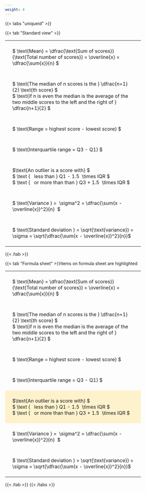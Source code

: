 ```yaml
---
weight: 4
---
```


{{< tabs "uniqueid" >}}

{{< tab "Standard view" >}}

<style type="text/css">
#T_9e3e5 th.col_heading {
  text-align: left;
  font-size: 1em;
}
#T_9e3e5 td {
  text-align: left;
  font-size: 1em;
  padding: 1.5em;
}
#T_9e3e5_row0_col0, #T_9e3e5_row1_col0, #T_9e3e5_row2_col0, #T_9e3e5_row3_col0, #T_9e3e5_row4_col0, #T_9e3e5_row5_col0, #T_9e3e5_row6_col0 {
  width: 400px;
  white-space: pre-wrap;
}
</style>
<table id="T_9e3e5">
  <thead>
  </thead>
  <tbody>
    <tr>
      <td id="T_9e3e5_row0_col0" class="data row0 col0" >$ \text{Mean} = \dfrac{\text{Sum of scores}}{\text{Total number of scores}} = \overline{x} = \dfrac{\sum{x}}{n} $</td>
    </tr>
    <tr>
      <td id="T_9e3e5_row1_col0" class="data row1 col0" >$ \text{The median of n scores is the } \dfrac{n+1}{2} \text{th score} $
$ \text{if n is even the median is the average of the two middle scores to the left and the right of }  \dfrac{n+1}{2} $</td>
    </tr>
    <tr>
      <td id="T_9e3e5_row2_col0" class="data row2 col0" >$ \text{Range = highest score - lowest score} $</td>
    </tr>
    <tr>
      <td id="T_9e3e5_row3_col0" class="data row3 col0" >$ \text{Interquartile range = Q3 - Q1} $</td>
    </tr>
    <tr>
      <td id="T_9e3e5_row4_col0" class="data row4 col0" >$\text{An outlier is a score with} $
$ \text {   less than } Q1 - 1.5  \times IQR $
$ \text {   or more than than } Q3 + 1.5  \times IQR $</td>
    </tr>
    <tr>
      <td id="T_9e3e5_row5_col0" class="data row5 col0" >$ \text{Variance } =  \sigma^2 = \dfrac{\sum(x - \overline{x})^2}{n}  $</td>
    </tr>
    <tr>
      <td id="T_9e3e5_row6_col0" class="data row6 col0" >$ \text{Standard deviation } = \sqrt{\text{variance}} =  \sigma = \sqrt{\dfrac{\sum(x - \overline{x})^2}{n}}$</td>
    </tr>
  </tbody>
</table>
{{< /tab >}}

{{< tab "Formula sheet" >}}Items on formula sheet are highlighted
<br>
<style type="text/css">
#T_4eb86 th.col_heading {
  text-align: left;
  font-size: 1em;
}
#T_4eb86 td {
  text-align: left;
  font-size: 1em;
  padding: 1.5em;
}
#T_4eb86_row0_col0, #T_4eb86_row1_col0, #T_4eb86_row2_col0, #T_4eb86_row3_col0, #T_4eb86_row5_col0, #T_4eb86_row6_col0 {
  width: 400px;
  white-space: pre-wrap;
}
#T_4eb86_row4_col0 {
  width: 400px;
  background-color: rgba(255,194,10, 0.2);
  white-space: pre-wrap;
}
</style>
<table id="T_4eb86">
  <thead>
  </thead>
  <tbody>
    <tr>
      <td id="T_4eb86_row0_col0" class="data row0 col0" >$ \text{Mean} = \dfrac{\text{Sum of scores}}{\text{Total number of scores}} = \overline{x} = \dfrac{\sum{x}}{n} $</td>
    </tr>
    <tr>
      <td id="T_4eb86_row1_col0" class="data row1 col0" >$ \text{The median of n scores is the } \dfrac{n+1}{2} \text{th score} $
$ \text{if n is even the median is the average of the two middle scores to the left and the right of }  \dfrac{n+1}{2} $</td>
    </tr>
    <tr>
      <td id="T_4eb86_row2_col0" class="data row2 col0" >$ \text{Range = highest score - lowest score} $</td>
    </tr>
    <tr>
      <td id="T_4eb86_row3_col0" class="data row3 col0" >$ \text{Interquartile range = Q3 - Q1} $</td>
    </tr>
    <tr>
      <td id="T_4eb86_row4_col0" class="data row4 col0" >$\text{An outlier is a score with} $
$ \text {   less than } Q1 - 1.5  \times IQR $
$ \text {   or more than than } Q3 + 1.5  \times IQR $</td>
    </tr>
    <tr>
      <td id="T_4eb86_row5_col0" class="data row5 col0" >$ \text{Variance } =  \sigma^2 = \dfrac{\sum(x - \overline{x})^2}{n}  $</td>
    </tr>
    <tr>
      <td id="T_4eb86_row6_col0" class="data row6 col0" >$ \text{Standard deviation } = \sqrt{\text{variance}} =  \sigma = \sqrt{\dfrac{\sum(x - \overline{x})^2}{n}}$</td>
    </tr>
  </tbody>
</table>
{{< /tab >}}
{{< /tabs >}}